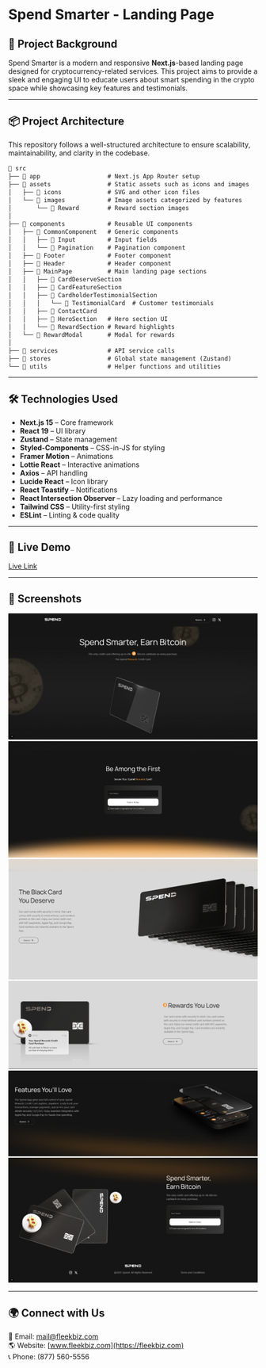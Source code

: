 # Spend Smarter - Landing Page

## 🌟 Project Background
Spend Smarter is a modern and responsive **Next.js**-based landing page designed for cryptocurrency-related services. This project aims to provide a sleek and engaging UI to educate users about smart spending in the crypto space while showcasing key features and testimonials.

---

## 📦 Project Architecture
This repository follows a well-structured architecture to ensure scalability, maintainability, and clarity in the codebase.

```
📂 src
├── 📂 app                   # Next.js App Router setup
├── 📂 assets                # Static assets such as icons and images
│   ├── 📂 icons             # SVG and other icon files
│   └── 📂 images            # Image assets categorized by features
│       └── 📂 Reward        # Reward section images
│
├── 📂 components            # Reusable UI components
│   ├── 📂 CommonComponent   # Generic components
│   │   ├── 📂 Input         # Input fields
│   │   └── 📂 Pagination    # Pagination component
│   ├── 📂 Footer            # Footer component
│   ├── 📂 Header            # Header component
│   ├── 📂 MainPage          # Main landing page sections
│   │   ├── 📂 CardDeserveSection
│   │   ├── 📂 CardFeatureSection
│   │   ├── 📂 CardholderTestimonialSection
│   │   │   └── 📂 TestimonialCard  # Customer testimonials
│   │   ├── 📂 ContactCard
│   │   ├── 📂 HeroSection   # Hero section UI
│   │   └── 📂 RewardSection # Reward highlights
│   └── 📂 RewardModal       # Modal for rewards
│
├── 📂 services              # API service calls
├── 📂 stores                # Global state management (Zustand)
└── 📂 utils                 # Helper functions and utilities
```

---

## 🛠️ Technologies Used
- **Next.js 15** – Core framework
- **React 19** – UI library
- **Zustand** – State management
- **Styled-Components** – CSS-in-JS for styling
- **Framer Motion** – Animations
- **Lottie React** – Interactive animations
- **Axios** – API handling
- **Lucide React** – Icon library
- **React Toastify** – Notifications
- **React Intersection Observer** – Lazy loading and performance
- **Tailwind CSS** – Utility-first styling
- **ESLint** – Linting & code quality

---

## 🚀 Live Demo
[Live Link](#)

---

## 📸 Screenshots
![banner](https://raw.githubusercontent.com/fleekbiz/spend-money-demo/main/assets/hero.png)
![first](https://raw.githubusercontent.com/fleekbiz/spend-money-demo/main/assets/banner.png)
![second](https://raw.githubusercontent.com/fleekbiz/spend-money-demo/main/assets/third.png)
![fourth](https://raw.githubusercontent.com/fleekbiz/spend-money-demo/main/assets/fourth.png)
![six](https://raw.githubusercontent.com/fleekbiz/spend-money-demo/main/assets/fifth.png)
![first](https://raw.githubusercontent.com/fleekbiz/spend-money-demo/main/assets/six.png)


---

## 🌍 Connect with Us
📧 Email: mail@fleekbiz.com  
🌎 Website: [www.fleekbiz.com](https://fleekbiz.com)  
📞 Phone: (877) 560-5556

